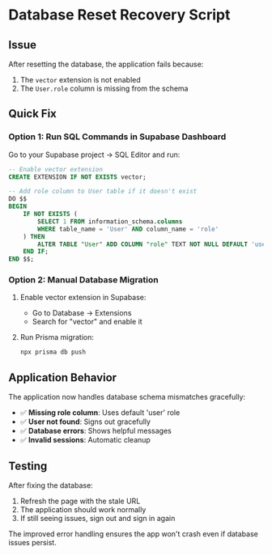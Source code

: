 # Database Reset Recovery Script

## Issue
After resetting the database, the application fails because:
1. The `vector` extension is not enabled
2. The `User.role` column is missing from the schema

## Quick Fix

### Option 1: Run SQL Commands in Supabase Dashboard

Go to your Supabase project → SQL Editor and run:

```sql
-- Enable vector extension
CREATE EXTENSION IF NOT EXISTS vector;

-- Add role column to User table if it doesn't exist
DO $$ 
BEGIN 
    IF NOT EXISTS (
        SELECT 1 FROM information_schema.columns 
        WHERE table_name = 'User' AND column_name = 'role'
    ) THEN
        ALTER TABLE "User" ADD COLUMN "role" TEXT NOT NULL DEFAULT 'user';
    END IF;
END $$;
```

### Option 2: Manual Database Migration

1. Enable vector extension in Supabase:
   - Go to Database → Extensions
   - Search for "vector" and enable it

2. Run Prisma migration:
   ```bash
   npx prisma db push
   ```

## Application Behavior

The application now handles database schema mismatches gracefully:

- ✅ **Missing role column**: Uses default 'user' role
- ✅ **User not found**: Signs out gracefully 
- ✅ **Database errors**: Shows helpful messages
- ✅ **Invalid sessions**: Automatic cleanup

## Testing

After fixing the database:
1. Refresh the page with the stale URL
2. The application should work normally
3. If still seeing issues, sign out and sign in again

The improved error handling ensures the app won't crash even if database issues persist.